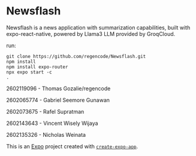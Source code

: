 # Newsflash
Newsflash is a news application with summarization capabilities, built with expo-react-native, powered by Llama3 LLM provided by GroqCloud.

run:

```
git clone https://github.com/regencode/Newsflash.git
npm install
npm install expo-router
npx expo start -c
.
```

2602119096 - Thomas Gozalie/regencode

2602065774 - Gabriel Seemore Gunawan

2602073675 - Rafel Supratman

2602143643 - Vincent Wisely Wijaya

2602135326 - Nicholas Weinata

This is an [Expo](https://expo.dev) project created with [`create-expo-app`](https://www.npmjs.com/package/create-expo-app).

